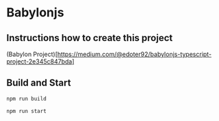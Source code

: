 # Babylonjs

## Instructions how to create this project
(Babylon Project)[https://medium.com/@edoter92/babylonjs-typescript-project-2e345c847bda]

## Build and Start
```bash
npm run build
```

```bash
npm run start
```